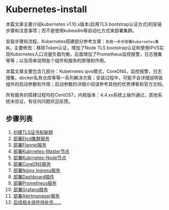 # Kubernetes-install

本篇文章主要介绍kubernetes v1.10.x版本(启用TLS bootstrap认证方式)的安装步骤和注意事项；而不是使用kubeadm等自动化方式来部署集群。

安装步骤和流程，Kubernetes搭建部分参考文章：`和我一步步部署kubernetes集群`。主要修改：移除Token认证，增加了Node TLS bootstrap认证和使用IPVS实现Kubernetes入口流量负载均衡，后面增加了Prometheus监控报警，日志搜集等等；以及简单说明各个组件和服务的原理和作用。

本篇文章主要包含几部分：Kubernetes ipvs模式，CoreDNS，监控报警，日志搜集，docker私有仓库等等一系列解决方案；安装过程中，可能不会详细说明各组件的启动参数和作用；启动参数的详细介绍请参考其他的优秀博客和官方文档。

所有服务的搭建过程均在CentOS7，内核版本：4.4.xx系统上操作通过，其他系统未验证，有任何问题欢迎反馈。

## 步骤列表

1. [创建TLS证书和秘钥](创建TLS证书和秘钥.md)
1. [部署Etcd集群服务](部署Etcd集群服务.md)
1. [部署Flannel服务](部署Flannel服务.md)
1. [部署Kubrnetes-Master节点](部署Kubrnetes-Master节点.md)
1. [部署Kubrnetes-Node节点](部署Kubrnetes-Node节点.md)
1. [部署CoreDNS服务](部署CoreDNS插件.md)
1. [部署Nginx Ingress服务](https://github.com/Donyintao/nginx-ingress/)
1. [部署Dashboard插件](部署Dashboard插件.md)
1. [部署Prometheus服务](部署Prometheus服务.md)
1. [部署Grafana服务](部署Grafana服务.md)
1. [部署Alertmanager服务](部署Alertmanager服务.md)
1. [后续相关组件待补充......](后续相关组件待补充.md)
